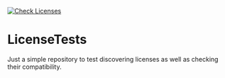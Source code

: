 [![Check Licenses](https://github.com/zimmerml/LicenseTestsWithDefinedLicense/actions/workflows/main.yml/badge.svg)](https://github.com/zimmerml/LicenseTestsWithDefinedLicense/actions/workflows/main.yml)

# LicenseTests

Just a simple repository to test discovering licenses as well as checking their compatibility.
